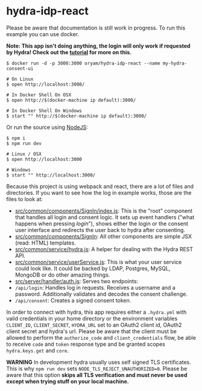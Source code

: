 # hydra-idp-react

Please be aware that documentation is still work in progress. To run this example you can use docker.

**Note: This app isn't doing anything, the login will only work if requested by Hydra! Check out the [tutorial](https://ory-am.gitbooks.io/hydra/content/tutorial.html) for more on this.**

```
$ docker run -d -p 3000:3000 oryam/hydra-idp-react --name my-hydra-consent-ui

# On Linux
$ open http://localhost:3000/

# In Docker Shell On OSX
$ open http://$(docker-machine ip default):3000/

# In Docker Shell On Windows
$ start "" http://$(docker-machine ip default):3000/
```

Or run the source using [NodeJS](https://nodejs.org/en/):

```
$ npm i
$ npm run dev

# Linux / OSX
$ open http://localhost:3000

# Windows
$ start "" http://localhost:3000/
```

Because this project is using webpack and react, there are a lot of files and directories. If you want to see how the
log in example works, those are the files to look at:

* [src/common/components/SignIn/index.js](src/common/components/SignIn/index.js): This is the "root" component that handles
 all login and consent logic. It sets up event handlers ("what happens when pressing *login*"), shows either the login or the
 consent user interface and redirects the user back to hydra after consenting.
* [src/common/components/SignIn](src/common/components/SignIn): All other components are simple JSX (read: HTML) templates.
* [src/common/service/hydra.js](src/common/service/hydra.js): A helper for dealing with the Hydra REST API.
* [src/common/service/userService.js](src/common/service/userService.js): This is what your user service could look like. It
 could be backed by LDAP, Postgres, MySQL, MongoDB or do other amazing things.
* [src/server/handler/auth.js](src/server/handler/auth.js): Serves two endpoints:
 * `/api/login`: Handles log in requests. Receives a username and a password. Additionally validates and decodes the consent challenge.
 * `/api/consent`: Creates a signed consent token.

In order to connect with hydra, this app requires either a `.hydra.yml` with valid credentials in your home directory or
the environment variables `CLIENT_ID`, `CLIENT_SECRET`, `HYDRA_URL` set to an OAuth2 client id, OAuth2 client secret and hydra's url.
Please be aware that the client must be allowed to perform the `authorize_code` and `client_credentials` flow, be able to receive `code` and `token` response type
and be granted scopes `hydra.keys.get` and `core`.

**WARNING**
In development hydra usually uses self signed TLS certificates. This is why `npm run dev` sets `NODE_TLS_REJECT_UNAUTHORIZED=0`.
Please be aware that this option **skips all TLS verification and must never be used except when trying stuff on your local machine.**

